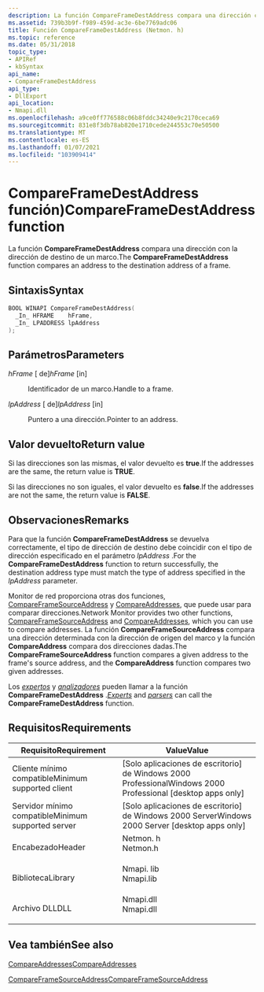 ```yaml
---
description: La función CompareFrameDestAddress compara una dirección con la dirección de destino de un marco.
ms.assetid: 739b3b9f-f989-459d-ac3e-6be7769adc06
title: Función CompareFrameDestAddress (Netmon. h)
ms.topic: reference
ms.date: 05/31/2018
topic_type:
- APIRef
- kbSyntax
api_name:
- CompareFrameDestAddress
api_type:
- DllExport
api_location:
- Nmapi.dll
ms.openlocfilehash: a9ce0ff776588c06b8fddc34240e9c2170ceca69
ms.sourcegitcommit: 831e8f3db78ab820e1710cede244553c70e50500
ms.translationtype: MT
ms.contentlocale: es-ES
ms.lasthandoff: 01/07/2021
ms.locfileid: "103909414"
---
```

# <a name="compareframedestaddress-function"></a><span data-ttu-id="992cc-103">CompareFrameDestAddress función)</span><span class="sxs-lookup"><span data-stu-id="992cc-103">CompareFrameDestAddress function</span></span>

<span data-ttu-id="992cc-104">La función **CompareFrameDestAddress** compara una dirección con la dirección de destino de un marco.</span><span class="sxs-lookup"><span data-stu-id="992cc-104">The **CompareFrameDestAddress** function compares an address to the destination address of a frame.</span></span>

## <a name="syntax"></a><span data-ttu-id="992cc-105">Sintaxis</span><span class="sxs-lookup"><span data-stu-id="992cc-105">Syntax</span></span>


```C++
BOOL WINAPI CompareFrameDestAddress(
  _In_ HFRAME    hFrame,
  _In_ LPADDRESS lpAddress
);
```



## <a name="parameters"></a><span data-ttu-id="992cc-106">Parámetros</span><span class="sxs-lookup"><span data-stu-id="992cc-106">Parameters</span></span>

<dl> <dt>

<span data-ttu-id="992cc-107">*hFrame* \[ de\]</span><span class="sxs-lookup"><span data-stu-id="992cc-107">*hFrame* \[in\]</span></span>
</dt> <dd>

<span data-ttu-id="992cc-108">Identificador de un marco.</span><span class="sxs-lookup"><span data-stu-id="992cc-108">Handle to a frame.</span></span>

</dd> <dt>

<span data-ttu-id="992cc-109">*lpAddress* \[ de\]</span><span class="sxs-lookup"><span data-stu-id="992cc-109">*lpAddress* \[in\]</span></span>
</dt> <dd>

<span data-ttu-id="992cc-110">Puntero a una dirección.</span><span class="sxs-lookup"><span data-stu-id="992cc-110">Pointer to an address.</span></span>

</dd> </dl>

## <a name="return-value"></a><span data-ttu-id="992cc-111">Valor devuelto</span><span class="sxs-lookup"><span data-stu-id="992cc-111">Return value</span></span>

<span data-ttu-id="992cc-112">Si las direcciones son las mismas, el valor devuelto es **true**.</span><span class="sxs-lookup"><span data-stu-id="992cc-112">If the addresses are the same, the return value is **TRUE**.</span></span>

<span data-ttu-id="992cc-113">Si las direcciones no son iguales, el valor devuelto es **false**.</span><span class="sxs-lookup"><span data-stu-id="992cc-113">If the addresses are not the same, the return value is **FALSE**.</span></span>

## <a name="remarks"></a><span data-ttu-id="992cc-114">Observaciones</span><span class="sxs-lookup"><span data-stu-id="992cc-114">Remarks</span></span>

<span data-ttu-id="992cc-115">Para que la función **CompareFrameDestAddress** se devuelva correctamente, el tipo de dirección de destino debe coincidir con el tipo de dirección especificado en el parámetro *lpAddress* .</span><span class="sxs-lookup"><span data-stu-id="992cc-115">For the **CompareFrameDestAddress** function to return successfully, the destination address type must match the type of address specified in the *lpAddress* parameter.</span></span>

<span data-ttu-id="992cc-116">Monitor de red proporciona otras dos funciones, [CompareFrameSourceAddress](compareframesourceaddress.md) y [CompareAddresses](compareaddresses.md), que puede usar para comparar direcciones.</span><span class="sxs-lookup"><span data-stu-id="992cc-116">Network Monitor provides two other functions, [CompareFrameSourceAddress](compareframesourceaddress.md) and [CompareAddresses](compareaddresses.md), which you can use to compare addresses.</span></span> <span data-ttu-id="992cc-117">La función **CompareFrameSourceAddress** compara una dirección determinada con la dirección de origen del marco y la función **CompareAddress** compara dos direcciones dadas.</span><span class="sxs-lookup"><span data-stu-id="992cc-117">The **CompareFrameSourceAddress** function compares a given address to the frame's source address, and the **CompareAddress** function compares two given addresses.</span></span>

<span data-ttu-id="992cc-118">Los [*expertos*](e.md) y [*analizadores*](p.md) pueden llamar a la función **CompareFrameDestAddress** .</span><span class="sxs-lookup"><span data-stu-id="992cc-118">[*Experts*](e.md) and [*parsers*](p.md) can call the **CompareFrameDestAddress** function.</span></span>

## <a name="requirements"></a><span data-ttu-id="992cc-119">Requisitos</span><span class="sxs-lookup"><span data-stu-id="992cc-119">Requirements</span></span>



| <span data-ttu-id="992cc-120">Requisito</span><span class="sxs-lookup"><span data-stu-id="992cc-120">Requirement</span></span> | <span data-ttu-id="992cc-121">Value</span><span class="sxs-lookup"><span data-stu-id="992cc-121">Value</span></span> |
|-------------------------------------|--------------------------------------------------------------------------------------|
| <span data-ttu-id="992cc-122">Cliente mínimo compatible</span><span class="sxs-lookup"><span data-stu-id="992cc-122">Minimum supported client</span></span><br/> | <span data-ttu-id="992cc-123">\[Solo aplicaciones de escritorio\] de Windows 2000 Professional</span><span class="sxs-lookup"><span data-stu-id="992cc-123">Windows 2000 Professional \[desktop apps only\]</span></span><br/>                           |
| <span data-ttu-id="992cc-124">Servidor mínimo compatible</span><span class="sxs-lookup"><span data-stu-id="992cc-124">Minimum supported server</span></span><br/> | <span data-ttu-id="992cc-125">\[Solo aplicaciones de escritorio\] de Windows 2000 Server</span><span class="sxs-lookup"><span data-stu-id="992cc-125">Windows 2000 Server \[desktop apps only\]</span></span><br/>                                 |
| <span data-ttu-id="992cc-126">Encabezado</span><span class="sxs-lookup"><span data-stu-id="992cc-126">Header</span></span><br/>                   | <dl> <span data-ttu-id="992cc-127"><dt>Netmon. h</dt></span><span class="sxs-lookup"><span data-stu-id="992cc-127"><dt>Netmon.h</dt></span></span> </dl>  |
| <span data-ttu-id="992cc-128">Biblioteca</span><span class="sxs-lookup"><span data-stu-id="992cc-128">Library</span></span><br/>                  | <dl> <span data-ttu-id="992cc-129"><dt>Nmapi. lib</dt></span><span class="sxs-lookup"><span data-stu-id="992cc-129"><dt>Nmapi.lib</dt></span></span> </dl> |
| <span data-ttu-id="992cc-130">Archivo DLL</span><span class="sxs-lookup"><span data-stu-id="992cc-130">DLL</span></span><br/>                      | <dl> <span data-ttu-id="992cc-131"><dt>Nmapi.dll</dt></span><span class="sxs-lookup"><span data-stu-id="992cc-131"><dt>Nmapi.dll</dt></span></span> </dl> |



## <a name="see-also"></a><span data-ttu-id="992cc-132">Vea también</span><span class="sxs-lookup"><span data-stu-id="992cc-132">See also</span></span>

<dl> <dt>

[<span data-ttu-id="992cc-133">CompareAddresses</span><span class="sxs-lookup"><span data-stu-id="992cc-133">CompareAddresses</span></span>](compareaddresses.md)
</dt> <dt>

[<span data-ttu-id="992cc-134">CompareFrameSourceAddress</span><span class="sxs-lookup"><span data-stu-id="992cc-134">CompareFrameSourceAddress</span></span>](compareframesourceaddress.md)
</dt> </dl>

 

 





